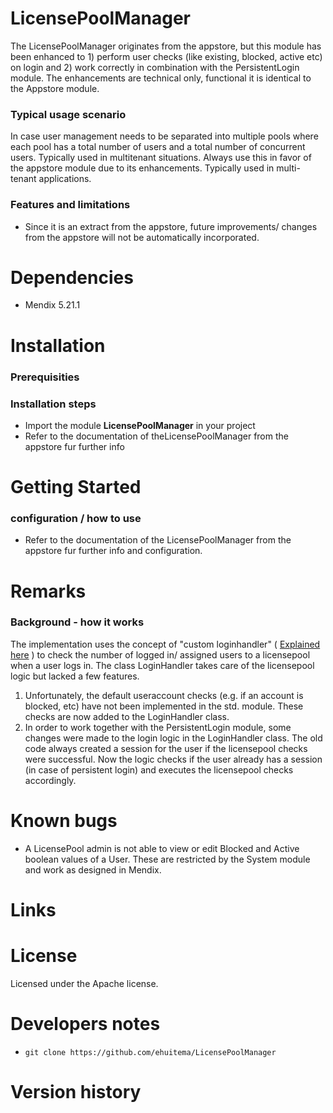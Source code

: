 # LicensePoolManager
 
The LicensePoolManager originates from the appstore, but this module has been enhanced to 1) perform user checks (like existing, blocked, active etc) on login and 2) work correctly in combination with the PersistentLogin module. The enhancements are technical only, functional it is identical to the Appstore module.
 
### Typical usage scenario
In case user management needs to be separated into multiple pools where each pool has a total number of users and a total number of concurrent users. Typically used in multitenant situations.
Always use this in favor of the appstore module due to its enhancements. Typically used in multi-tenant applications.
 
### Features and limitations
* Since it is an extract from the appstore, future improvements/ changes from the appstore will not be automatically incorporated.
 
# Dependencies
* Mendix 5.21.1
 
# Installation
### Prerequisities
 
### Installation steps
* Import the module **LicensePoolManager** in your project
* Refer to the documentation of theLicensePoolManager from the appstore fur further info
 
# Getting Started
 
### configuration / how to use
* Refer to the documentation of the LicensePoolManager from the appstore fur further info and configuration.
 
# Remarks
### Background - how it works
The implementation uses the concept of "custom loginhandler" ( [Explained here](https://bartgroot.nl/mendix/custom-checks-on-login/) ) to check the number of logged in/ assigned users to a licensepool when a user logs in. The class LoginHandler takes care of the licensepool logic but lacked a few features.
1. Unfortunately, the default useraccount checks (e.g. if an account is blocked, etc) have not been implemented in the std. module. These checks are now added to the LoginHandler class.
2. In order to work together with the PersistentLogin module, some changes were made to the login logic in the LoginHandler class. The old code always created a session for the user if the licensepool checks were successful. Now the logic checks if the user already has a session (in case of persistent login) and executes the licensepool checks accordingly. 
 
# Known bugs
* A LicensePool admin is not able to view or edit Blocked and Active boolean values of a User. These are restricted by the System module and work as designed in Mendix.

# Links
 
# License
Licensed under the Apache license.
 
# Developers notes
* `git clone https://github.com/ehuitema/LicensePoolManager`
 
# Version history
